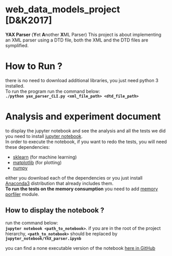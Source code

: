 # web_data_models_project [D&K2017]
**YAX Parser** (**Y**et **A**nother **X**ML Parser)
This project is about implementing an XML parser using a DTD file, both the XML and the DTD files are symplified.

# How to Run ?
there is no need to download additional libraries, you just need python 3 installed.  
To run the program run the command below:  
**`./python yax_parser_CLI.py <xml_file_path> <dtd_file_path>`**

# Analysis and experiment document
to display the jupyter notebook and see the analysis and all the tests we did you need to install [jupyter notebook](http://jupyter.org/).  
In order to execute the notebook, if you want to redo the tests, you will need these dependencies:
* [sklearn](http://scikit-learn.org/stable/index.html) (for machine learning)
* [matplotlib](https://matplotlib.org/) (for plotting)
* [numpy](http://www.numpy.org/)

either you download each of the dependencies or you just install [Anaconda3](https://www.anaconda.com/download/#linux) distribution that already includes them.  
**To run the tests on the memory consumption** you need to add [memory porfiler](https://pypi.python.org/pypi/memory_profiler) module.
## How to display the notebook ?
run the command below:  
**`jupyter notebook <path_to_notebook>`**.  if you are in the root of the project hierarchy, **`<path_to_notebook>`** should be replaced by **`jupyter_notebook/YAX_parser.ipynb`**

you can find a none executable version of the notebook [here in GitHub](https://github.com/MassyB/web_data_models_project/blob/master/jupyter_notebook/YAX_parser.ipynb)
